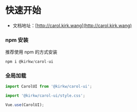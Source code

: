 # 快速开始

* 文档地址：[http://carol.kirk.wang](http://carol.kirk.wang)

### npm 安装

推荐使用 npm 的方式安装

```js
npm i @kirkw/carol-ui
```

### 全局加载

```js
import CarolUI from '@kirkw/carol-ui';

import '@kirkw/carol-ui/style.css';

Vue.use(CarolUI);
```




